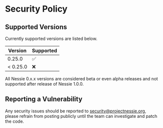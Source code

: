 # Security Policy

## Supported Versions

Currently supported versions are listed below.

| Version  | Supported          |
|----------|--------------------|
| 0.25.0   | :white_check_mark: |
| < 0.25.0 | :x:                |

All Nessie 0.x.x versions are considered beta or even alpha releases and not supported after
release of Nessie 1.0.0.

## Reporting a Vulnerability

Any security issues should be reported to security@projectnessie.org, please refrain from posting publicly until the team can investigate and patch the code.

